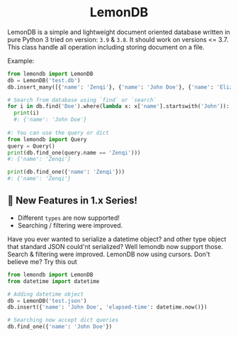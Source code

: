 <div align="center">
  <h1>LemonDB</h1>
</div>

LemonDB is a simple and lightweight document oriented database written in pure Python 3 tried on version: `3.9` & `3.8`. It should work on versions <= 3.7. This class handle all operation including storing document on a file.

Example:
```python
from lemondb import LemonDB
db = LemonDB('test.db')
db.insert_many([{'name': 'Zenqi'}, {'name': 'John Doe'}, {'name': 'Elizabeth Doe'}])

# Search from database using `find` or `search`
for i in db.find('Doe').where(lambda x: x['name'].startswith('John')):
  print(i)
  #: {'name': 'John Doe'}
  
#: You can use the query or dict
from lemondb import Query
query = Query()
print(db.find_one(query.name == 'Zenqi')))
#: {'name': 'Zenqi'}

print(db.find_one({'name': 'Zenqi'}))
#: {'name': 'Zenqi'}

```

## 📌 New Features in 1.x Series!

- Different `types` are now supported!  
- Searching / filtering were improved.

Have you ever wanted to serialize a datetime object? and other type object that standard JSON could'nt serialized?
Well lemondb now support those. Search & filtering were improved. LemonDB now using cursors. Don't believe me? Try this out

```py
from lemondb import LemonDB
from datetime import datetime

# Adding datetime object
db = LemonDB('test.json')
db.insert({'name': 'John Doe', 'elapsed-time': datetime.now()})

# Searching now accept dict queries
db.find_one({'name': 'John Doe'})
```
